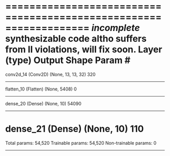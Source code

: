 ==================================================================
***incomplete***
synthesizable code altho suffers from II violations, will fix soon.
Layer (type)                 Output Shape              Param #   
=================================================================
conv2d_14 (Conv2D)           (None, 13, 13, 32)        320       
_________________________________________________________________
flatten_10 (Flatten)         (None, 5408)              0         
_________________________________________________________________
dense_20 (Dense)             (None, 10)                54090     
_________________________________________________________________
dense_21 (Dense)             (None, 10)                110       
=================================================================
Total params: 54,520
Trainable params: 54,520
Non-trainable params: 0
_________________________________________________________________
